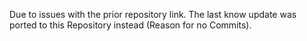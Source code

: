 Due to issues with the prior repository link. The last know update was ported to this Repository instead (Reason for no Commits). 
